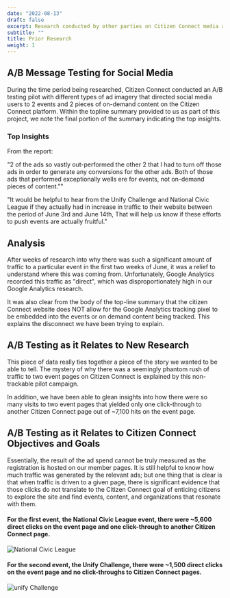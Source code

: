 ```yaml
---
date: "2022-08-13"
draft: false
excerpt: Research conducted by other parties on Citizen Connect media amplification objectives
subtitle: ""
title: Prior Research
weight: 1
---
```


## A/B Message Testing for Social Media

During the time period being researched, Citizen Connect conducted an A/B testing pilot with different types of ad imagery that directed social media users to 2 events and 2 pieces of on-demand content on the Citizen Connect platform. Within the topline summary provided to us as part of this project, we note the final portion of the summary indicating the top insights.


### Top Insights

From the report:

"2 of the ads so vastly out-performed the other 2 that I had to turn off those ads in order to generate any conversions for the other ads. Both of those ads that performed exceptionally wells ere for events, not on-demand pieces of content."" 

"It would be helpful to hear from the Unify Challenge and National Civic League if they actually had in increase in traffic to their website between the period of June 3rd and June 14th, That will help us know if these efforts to push events are actually fruitful." 


## Analysis

After weeks of research into why there was such a significant amount of traffic to a particular event in the first two weeks of June, it was a relief to understand where this was coming from. Unfortunately, Google Analytics recorded this traffic as "direct", which was disproportionately high in our Google Analytics research.

It was also clear from the body of the top-line summary that the citizen Connect website does NOT allow for the Google Analytics tracking pixel to be embedded into the events or on demand content being tracked. This explains the disconnect we have been trying to explain.


## A/B Testing as it Relates to New Research

This piece of data really ties together a piece of the story we wanted to be able to tell. The mystery of why there was a seemingly phantom rush of traffic to two event pages on Citizen Connect is explained by this non-trackable pilot campaign.

In addition, we have been able to glean insights into how there were so many visits to two event pages that yielded only one click-through to another Citizen Connect page out of ~7,100 hits on the event page.


## A/B Testing as it Relates to Citizen Connect Objectives and Goals

Essentially, the result of the ad spend cannot be truly measured as the registration is hosted on our member pages. It is still helpful to know how much traffic was generated by the relevant ads; but one thing that is clear is that when traffic is driven to a given page, there is significant evidence that those clicks do not translate to the Citizen Connect goal of enticing citizens to explore the site and find events, content, and organizations that resonate with them.



#### For the first event, the National Civic League event, there were ~5,600 direct clicks on the event page and one click-through to another Citizen Connect page.

![National Civic League](event1.png)




#### For the second event, the Unify Challenge, there were ~1,500 direct clicks on the event page and no click-throughs to Citizen Connect pages.

![unify Challenge](event2.png)





